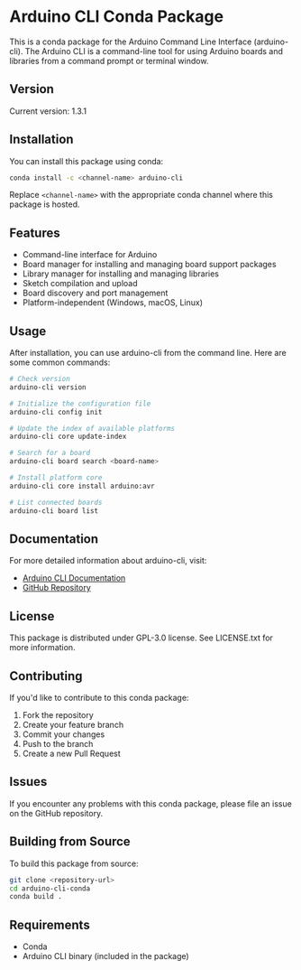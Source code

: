 # Arduino CLI Conda Package

This is a conda package for the Arduino Command Line Interface (arduino-cli). The Arduino CLI is a command-line tool for using Arduino boards and libraries from a command prompt or terminal window.

## Version

Current version: 1.3.1

## Installation

You can install this package using conda:

```bash
conda install -c <channel-name> arduino-cli
```

Replace `<channel-name>` with the appropriate conda channel where this package is hosted.

## Features

- Command-line interface for Arduino
- Board manager for installing and managing board support packages
- Library manager for installing and managing libraries
- Sketch compilation and upload
- Board discovery and port management
- Platform-independent (Windows, macOS, Linux)

## Usage

After installation, you can use arduino-cli from the command line. Here are some common commands:

```bash
# Check version
arduino-cli version

# Initialize the configuration file
arduino-cli config init

# Update the index of available platforms
arduino-cli core update-index

# Search for a board
arduino-cli board search <board-name>

# Install platform core
arduino-cli core install arduino:avr

# List connected boards
arduino-cli board list
```

## Documentation

For more detailed information about arduino-cli, visit:
- [Arduino CLI Documentation](https://arduino.github.io/arduino-cli/)
- [GitHub Repository](https://github.com/arduino/arduino-cli)

## License

This package is distributed under GPL-3.0 license. See LICENSE.txt for more information.

## Contributing

If you'd like to contribute to this conda package:

1. Fork the repository
2. Create your feature branch
3. Commit your changes
4. Push to the branch
5. Create a new Pull Request

## Issues

If you encounter any problems with this conda package, please file an issue on the GitHub repository.

## Building from Source

To build this package from source:

```bash
git clone <repository-url>
cd arduino-cli-conda
conda build .
```

## Requirements

- Conda
- Arduino CLI binary (included in the package)